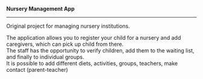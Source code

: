 **Nursery Management App**
<hr>

Original project for managing nursery institutions.
<br>

The application allows you to register your child for a nursery and add caregivers, which can pick up child from there.<br>
The staff has the opportunity to verify children, add them to the waiting list, and finally to individual groups.<br>
It is possible to add different diets, activities, groups, teachers, make contact (parent-teacher)
